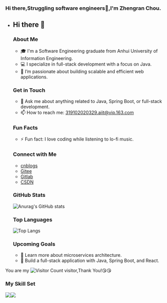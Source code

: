 <!--
**ITCQ1024/ITCQ1024** is a ✨ _special_ ✨ repository because its `README.md` (this file) appears on your GitHub profile.

Here are some ideas to get you started:

- 🔭 I’m currently working on ...
- 🌱 I’m currently learning ...
- 👯 I’m looking to collaborate on ...
- 🤔 I’m looking for help with ...
- 💬 Ask me about ...
- 📫 How to reach me: ...
- 😄 Pronouns: ...
- ⚡ Fun fact: ...
-->



### Hi there,Struggling software engineers👋,I'm Zhengran Chou.

- ## Hi there 👋

  ### About Me
  - 🎓 I'm a Software Engineering graduate from Anhui University of Information Engineering.
  - 💻 I specialize in full-stack development with a focus on Java.
  - 🌱 I’m passionate about building scalable and efficient web applications.

  ### Get in Touch
  - 💬 Ask me about anything related to Java, Spring Boot, or full-stack development.
  - 📫 How to reach me: 319102020329.aiit@vip.163.com

  ### Fun Facts
  - ⚡ Fun fact: I love coding while listening to lo-fi music.

  ### Connect with Me
  - [cnblogs](https://www.cnblogs.com/itcq1024)
  - [Gitee](https://gitee.com/itcq996)
  - [Gitlab](https://jihulab.com/ITCQ996)
  - [CSDN](https://blog.csdn.net/weixin_46059682?type=blog)

  ### GitHub Stats
  ![Anurag's GitHub stats](https://github-readme-stats.vercel.app/api?username=anuraghazra&show_icons=true&bg_color=00000000)

  ### Top Languages
  ![Top Langs](https://github-readme-stats.vercel.app/api/top-langs/?username=ITCQ1024&layout=compact)
  


  ### Upcoming Goals
  - 🚀 Learn more about microservices architecture.
  - 🚀 Build a full-stack application with Java, Spring Boot, and React.

You are my ![Visitor Count](https://profile-counter.glitch.me/ITCQ1024/count.svg) visitor,Thank You!:kissing_heart::kissing_heart:



### My Skill Set

![](https://img.shields.io/badge/Java-ED8B00?style=for-the-badge&logo=openjdk&logoColor=white)![](https://img.shields.io/badge/C/C++-3776AB?style=for-the-badge&logo=C/C++&logoColor=white)



